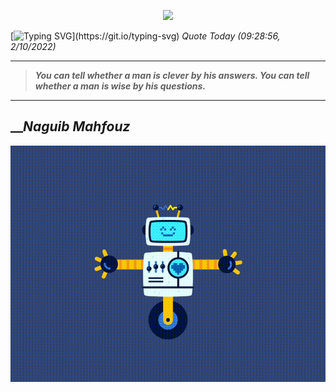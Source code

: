 <p align='center'><img src='https://komarev.com/ghpvc/?username=hungpurdie&label=Total+Vistors&color=brightgreen&style=plastic'></p> 

[![Typing SVG](https://readme-typing-svg.herokuapp.com?font=Press+Start+2P&color=C2F784&size=35&width=900&height=100&lines=Hello+World%2C+I'm+Hung+!)](https://git.io/typing-svg) 
 _Quote Today (09:28:56, 2/10/2022)_
___
>**_You can tell whether a man is clever by his answers. You can tell whether a man is wise by his questions._**
___

## __**_Naguib Mahfouz_**

![RobotDance](src/assets/images/robot-dancing-dribble.gif?style=center)
